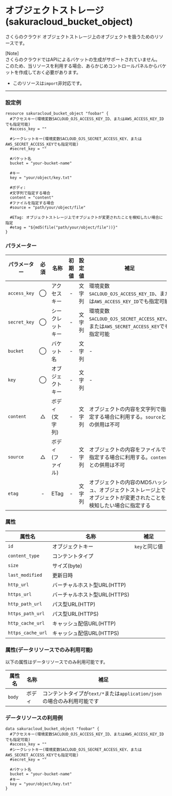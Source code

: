 # オブジェクトストレージ(sakuracloud_bucket_object)

さくらのクラウド オブジェクトストレージ上のオブジェクトを扱うためのリソースです。  

[Note]  
さくらのクラウドではAPIによるバケットの生成がサポートされていません。   
このため、当リソースを利用する場合、あらかじめコントロールパネルからバケットを作成しておく必要があります。  

- このリソースは`import`非対応です。

---

### 設定例

```hcl
resource sakuracloud_bucket_object "foobar" {
  #アクセスキー(環境変数SACLOUD_OJS_ACCESS_KEY_ID、またはAWS_ACCESS_KEY_IDでも指定可能)  
  #access_key = ""

  #シークレットキー(環境変数SACLOUD_OJS_SECRET_ACCESS_KEY、またはAWS_SECRET_ACCESS_KEYでも指定可能)
  #secret_key = ""

  #バケット名
  bucket = "your-bucket-name"

  #キー
  key = "your/object/key.txt"

  #ボディ:
  #文字列で指定する場合
  content = "content"
  #ファイルを指定する場合
  #source = "path/your/object/file"

  #ETag: オブジェクトストレージ上でオブジェクトが変更されたことを検知したい場合に指定
  #etag = "${md5(file("path/your/object/file"))}" 
}
```

### パラメーター

|パラメーター         |必須  |名称            |初期値  |設定値                    |補足                                          |
|-------------------|:---:|----------------|:-----:|------------------------|----------------------------------------------|
| `access_key`      | ◯   | アクセスキー     | -    | 文字列                  | 環境変数`SACLOUD_OJS_ACCESS_KEY_ID`、または`AWS_ACCESS_KEY_ID`でも指定可能 |
| `secret_key`      | ◯   | シークレットキー | -     | 文字列                  | 環境変数`SACLOUD_OJS_SECRET_ACCESS_KEY`、または`AWS_SECRET_ACCESS_KEY`でも指定可能 |
| `bucket`          | ◯   | バケット名      | -     | 文字列                  | - |
| `key`             | ◯   | オブジェクトキー | -     | 文字列                  | - |
| `content`         | △   | ボディ(文字列)   | -    | 文字列                  | オブジェクトの内容を文字列で指定する場合に利用する。`source`との併用は不可 |
| `source`          | △   | ボディ(ファイル) | -     | 文字列                 | オブジェクトの内容をファイルで指定する場合に利用する。`content`との併用は不可 |
| `etag`            | -   | ETag           | -    | 文字列          | オブジェクトの内容のMD5ハッシュ、オブジェクトストレージ上でオブジェクトが変更されたことを検知したい場合に指定する |

### 属性

|属性名                | 名称                    | 補足                              |
|---------------------|------------------------|--------------------------------------------|
| `id`                | オブジェクトキー           | `key`と同じ値                    |
| `content_type`      | コンテントタイプ           |                                 |
| `size`              | サイズ(byte)              |                                |
| `last_modified`     | 更新日時                   |                                |
| `http_url`          | バーチャルホスト型URL(HTTP) |                                |
| `https_url`         | バーチャルホスト型URL(HTTPS)|                                |
| `http_path_url`     | パス型URL(HTTP)           |                                |
| `https_path_url`    | パス型URL(HTTPS)          |                                |
| `http_cache_url`    | キャッシュ配信URL(HTTP)    |                                |
| `https_cache_url`   | キャッシュ配信URL(HTTPS)   |                                |

### 属性(データリソースでのみ利用可能)

以下の属性はデータリソースでのみ利用可能です。

|属性名                | 名称                    | 補足                              |
|---------------------|------------------------|--------------------------------------------|
| `body`              | ボディ                  | コンテントタイプが`text/*`または`application/json`の場合のみ利用可能です |


### データリソースの利用例

```hcl
data sakuracloud_bucket_object "foobar" {
  #アクセスキー(環境変数SACLOUD_OJS_ACCESS_KEY_ID、またはAWS_ACCESS_KEY_IDでも指定可能)  
  #access_key = ""
  #シークレットキー(環境変数SACLOUD_OJS_SECRET_ACCESS_KEY、またはAWS_SECRET_ACCESS_KEYでも指定可能)
  #secret_key = ""

  #バケット名
  bucket = "your-bucket-name"
  #キー
  key = "your/object/key.txt"
}
```